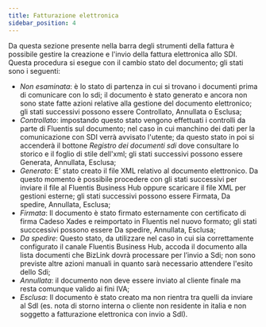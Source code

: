 ```yaml
---
title: Fatturazione elettronica
sidebar_position: 4
---
```


Da questa sezione presente nella barra degli strumenti della fattura è possibile gestire la creazione e l'invio della fattura elettronica allo SDI. Questa procedura si esegue con il cambio stato del documento; gli stati sono i seguenti:
- *Non esaminata*: è lo stato di partenza in cui si trovano i documenti prima di comunicare con lo sdi; il documento è stato generato e ancora non sono 
state fatte azioni relative alla gestione del documento elettronico; gli stati successivi possono essere Controllato, Annullata o Esclusa;             
- *Controllato*: impostando questo stato vengono effettuati i controlli da parte di Fluentis sul documento; nel caso in cui manchino dei dati per la comunicazione con SDI verrà avvisato l'utente; da questo stato in poi si accenderà il bottone *Registro dei documenti sdi* dove consultare lo storico e il foglio di stile dell'xml; gli stati successivi possono essere Generata, Annullata, Esclusa;              
- *Generato*: E’ stato creato il file XML relativo al documento elettronico. Da questo momento è possibile procedere con gli stati successivi per inviare il file al Fluentis Business Hub oppure scaricare il file XML per gestioni esterne; gli stati successivi possono essere Firmata, Da spedire, Annullata, Esclusa;       
- *Firmata*: Il documento è stato firmato esternamente con certificato di firma Cadeso Xades e reimportato in Fluentis nel nuovo formato; gli stati succcessivi possono essere Da spedire, Annullata, Esclusa;      
- *Da spedire*: Questo stato, da utilizzare nel caso in cui sia correttamente configurato il canale Fluentis Business Hub, accoda il documento alla lista documenti che BizLink dovrà processare per l’invio a Sdi; non sono previste altre azioni manuali in quanto sarà necessario attendere l'esito dello Sdi;           
- *Annullata*: il documento non deve essere inviato al cliente finale ma resta comunque valido ai fini IVA;       
- *Esclusa*: Il documento è stato creato ma non rientra tra quelli da inviare al SdI (es. nota di storno interna o cliente non residente in italia e non soggetto a fatturazione elettronica con invio a SdI).
